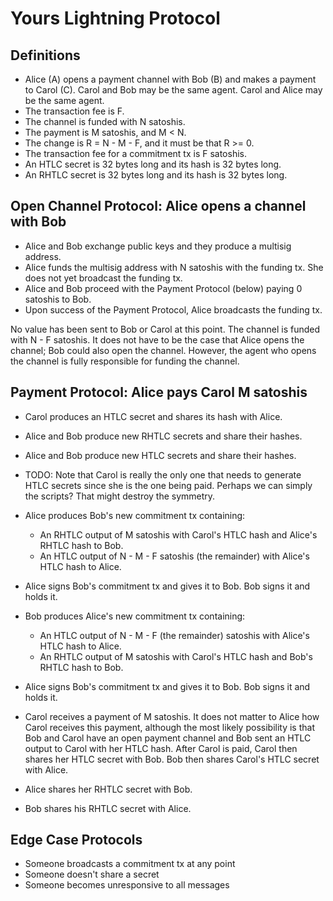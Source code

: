Yours Lightning Protocol
========================

Definitions
-----------
- Alice (A) opens a payment channel with Bob (B) and makes a payment to Carol
  (C). Carol and Bob may be the same agent. Carol and Alice may be the same
  agent.
- The transaction fee is F.
- The channel is funded with N satoshis.
- The payment is M satoshis, and M < N.
- The change is R = N - M - F, and it must be that R >= 0.
- The transaction fee for a commitment tx is F satoshis.
- An HTLC secret is 32 bytes long and its hash is 32 bytes long.
- An RHTLC secret is 32 bytes long and its hash is 32 bytes long.

Open Channel Protocol: Alice opens a channel with Bob
-----------------------------------------------------
- Alice and Bob exchange public keys and they produce a multisig address.
- Alice funds the multisig address with N satoshis with the funding tx. She
  does not yet broadcast the funding tx.
- Alice and Bob proceed with the Payment Protocol (below) paying 0 satoshis to
  Bob.
- Upon success of the Payment Protocol, Alice broadcasts the funding tx.

No value has been sent to Bob or Carol at this point. The channel is funded
with N - F satoshis. It does not have to be the case that Alice opens the
channel; Bob could also open the channel. However, the agent who opens the
channel is fully responsible for funding the channel.

Payment Protocol: Alice pays Carol M satoshis
---------------------------------------------
- Carol produces an HTLC secret and shares its hash with Alice.
- Alice and Bob produce new RHTLC secrets and share their hashes.
- Alice and Bob produce new HTLC secrets and share their hashes.

- TODO: Note that Carol is really the only one that needs to generate HTLC
  secrets since she is the one being paid. Perhaps we can simply the scripts?
  That might destroy the symmetry.

- Alice produces Bob's new commitment tx containing:
  - An RHTLC output of M satoshis with Carol's HTLC hash and Alice's RHTLC hash
    to Bob.
  - An HTLC output of N - M - F satoshis (the remainder) with Alice's HTLC hash
    to Alice.
- Alice signs Bob's commitment tx and gives it to Bob. Bob signs it and holds
  it.

- Bob produces Alice's new commitment tx containing:
  - An HTLC output of N - M - F (the remainder) satoshis with Alice's HTLC hash
    to Alice.
  - An RHTLC output of M satoshis with Carol's HTLC hash and Bob's RHTLC hash
    to Bob.
- Alice signs Bob's commitment tx and gives it to Bob. Bob signs it and holds
  it.

- Carol receives a payment of M satoshis. It does not matter to Alice how Carol
  receives this payment, although the most likely possibility is that Bob and
  Carol have an open payment channel and Bob sent an HTLC output to Carol with
  her HTLC hash. After Carol is paid, Carol then shares her HTLC secret with
  Bob. Bob then shares Carol's HTLC secret with Alice.

- Alice shares her RHTLC secret with Bob.
- Bob shares his RHTLC secret with Alice.

Edge Case Protocols
-------------------
- Someone broadcasts a commitment tx at any point
- Someone doesn't share a secret
- Someone becomes unresponsive to all messages
